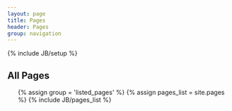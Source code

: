 ```yaml
---
layout: page
title: Pages 
header: Pages
group: navigation
---
```

{% include JB/setup %}

<h2>All Pages</h2>
<ul>
{% assign group = 'listed_pages' %}
{% assign pages_list = site.pages %}
{% include JB/pages_list %}
</ul>
